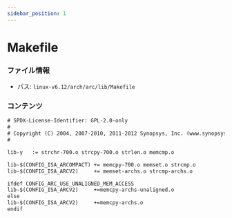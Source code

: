 ```yaml
---
sidebar_position: 1
---
```

# Makefile

### ファイル情報

- パス: `linux-v6.12/arch/arc/lib/Makefile`

### コンテンツ

```txt
# SPDX-License-Identifier: GPL-2.0-only
#
# Copyright (C) 2004, 2007-2010, 2011-2012 Synopsys, Inc. (www.synopsys.com)
#

lib-y	:= strchr-700.o strcpy-700.o strlen.o memcmp.o

lib-$(CONFIG_ISA_ARCOMPACT)	+= memcpy-700.o memset.o strcmp.o
lib-$(CONFIG_ISA_ARCV2)		+= memset-archs.o strcmp-archs.o

ifdef CONFIG_ARC_USE_UNALIGNED_MEM_ACCESS
lib-$(CONFIG_ISA_ARCV2)		+=memcpy-archs-unaligned.o
else
lib-$(CONFIG_ISA_ARCV2)		+=memcpy-archs.o
endif

```
